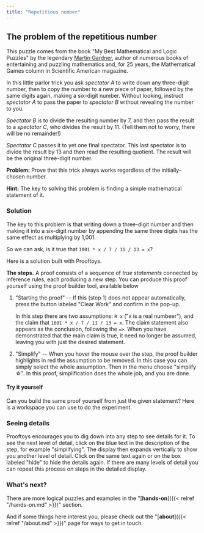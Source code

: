 ```yaml
---
title: "Repetitious number"
---
```


## The problem of the repetitious number

This puzzle comes from the book "My Best Mathematical and Logic
Puzzles" by the legendary <a target=_blank
href="https://en.wikipedia.org/wiki/Martin_Gardner">Martin
Gardner</a>, author of numerous books of entertaining and puzzling
mathematics and, for 25 years, the Mathematical Games column in
Scientific American magazine.

In this little parlor trick you ask *spectator A* to write down any
three-digit number, then to copy the number to a new piece of paper,
followed by the same digits again, making a six-digit number.  Without
looking, instruct *spectator A* to pass the paper to *spectator B*
without revealing the number to you.

*Spectator B* is to divide the resulting number by 7, and then pass the
result to a *spectator C*, who divides the result by 11. (Tell them not
to worry, there will be no remainder!)

*Spectator C* passes it to yet one final spectator.  This last
spectator is to divide the result by 13 and then read the resulting
quotient.  The result will be the original three-digit number.

**Problem:** Prove that this trick always works regardless of the
initially-chosen number.

**Hint:** The key to solving this problem is finding a simple
mathematical statement of it.

### Solution

The key to this problem is that writing down a three-digit number and
then making it into a six-digit number by appending the same three
digits has the same effect as multiplying by 1,001.

So we can ask, is it true that
`1001 * x / 7 / 11 / 13 = x`?

Here is a solution built with Prooftoys.

<div class="proof-display mb-4" data-steps='
(steps
(1 goal (t (R x => 1001 * x / 7 / 11 / 13 = x)))
(2 simplifySite (s 1) (path "/left/right")))
'></div>

**The steps.** A proof consists of a sequence of *true statements*
connected by inference rules, each producing a new step.  You can
produce this proof yourself using the proof builder tool, available
below

1. "Starting the proof" -- If this (step 1) does not appear
   automatically, press the button labeled "Clear Work" and confirm in
   the pop-up.

   In this step there are two assumptions: `R x` ("x is a real
   numbeer"), and the claim that `1001 * x / 7 / 11 / 13 = x`.  The
   claim statement also appears as the conclusion, following the `=>`.
   When you have demonstrated that the main claim is true, it need no
   longer be assumed, leaving you with just the desired statement.

2. "Simplify" -- When you hover the mouse over the step, the proof
   builder highlights in red the assumption to be removed.  In this case
   you can simply select the whole assumption.  Then in the menu choose
   "simplify &star;".  In this proof, simplification does the whole job,
   and you are done.
	
#### Try it yourself

Can you build the same proof yourself from just the given statement?
Here is a workspace you can use to do the experiment.

<div class="proof-editor mb-4" data-one-doc data-steps='
(1 goal (t (R x => 1001 * x / 7 / 11 / 13 = x)))
'></div>

### Seeing details

Prooftoys encourages you to dig down into any step to see details for
it.  To see the next level of detail, click on the blue text in the
description of the step, for example "simplifying".  The display then
expands vertically to show you another level of detail.  Click on the
same text again or on the box labeled "hide" to hide the details again.
If there are many levels of detail you can repeat this process on steps
in the detailed display.

### What's next?

There are more logical puzzles and examples in the
"[**hands-on**]({{< relref "/hands-on.md" >}})" section.

And if some things here interest you, please check out the
"[**about**]({{< relref "/about.md" >}})" page for ways to get in
touch.

<div class=footer-spacer>
